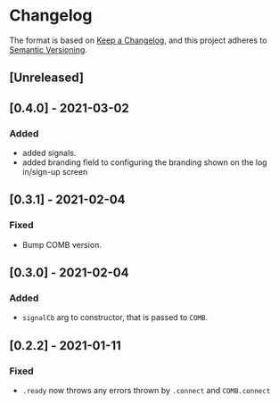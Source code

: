 # Changelog
The format is based on [Keep a Changelog](https://keepachangelog.com/en/1.0.0/),
and this project adheres to [Semantic Versioning](https://semver.org/spec/v2.0.0.html).

## [Unreleased]

## [0.4.0] - 2021-03-02
### Added
- added signals.
- added branding field to configuring the branding shown on the log in/sign-up screen

## [0.3.1] - 2021-02-04
### Fixed
- Bump COMB version.

## [0.3.0] - 2021-02-04
### Added
- `signalCb` arg to constructor, that is passed to `COMB`.

## [0.2.2] - 2021-01-11
### Fixed
- `.ready` now throws any errors thrown by `.connect` and `COMB.connect`
